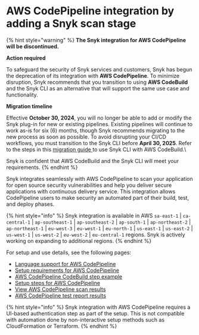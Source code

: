 # AWS CodePipeline integration by adding a Snyk scan stage

{% hint style="warning" %}
**The Snyk integration for AWS CodePipeline will be discontinued.**

**Action required**

To safeguard the security of Snyk services and customers, Snyk has begun the deprecation of its integration with **AWS CodePipeline**. To minimize disruption, Snyk recommends that you transition to using **AWS CodeBuild** and the Snyk CLI as an alternative that will support the same use case and functionality.&#x20;

**Migration timeline**

Effective **October 30, 2024**, you will no longer be able to add or modify the Snyk plug-in for new or existing pipelines. Existing pipelines will continue to work as-is for six (6) months, though Snyk recommends migrating to the new process as soon as possible. To avoid disrupting your CI/CD workflows, you must transition to the Snyk CLI before **April 30, 2025**. Refer to the steps in this [migration guide ](migrating-to-aws-codebuild.md)to use Snyk CLI with AWS CodeBuild.\


Snyk is confident that AWS CodeBuild and the Snyk CLI will meet your requirements.
{% endhint %}

Snyk integrates seamlessly with AWS CodePipeline to scan your application for open source security vulnerabilities and help you deliver secure applications with continuous delivery service. This integration allows CodePipeline users to make security an automated part of their build, test, and deploy phases.

{% hint style="info" %}
Snyk integration is available in AWS `sa-east-1` | `ca-central-1` | `ap-southeast-1` | `ap-southeast-2` | `ap-south-1` | `ap-northeast-2` | `ap-northeast-1` | `eu-west-3` | `eu-west-1` | `eu-north-1` | `us-east-1` | `us-east-2` | `us-west-1` | `us-west-2` | `eu-west-2` | `eu-central-1` regions. Snyk is actively working on expanding to additional regions.
{% endhint %}

For setup and use details, see the following pages:

* [Language support for AWS CodePipeline](language-support-for-aws-codepipeline.md)
* [Setup requirements for AWS CodePipeline](setup-requirements-for-aws-codepipeline.md)
* [AWS CodePipeline CodeBuild step example](aws-code-pipeline-codebuild-step-example.md)
* [Setup steps for AWS CodePipeline](setup-steps-for-aws-codepipeline-integration.md)
* [View AWS CodePipeline scan results](view-aws-codepipeline-scan-results.md)
* [AWS CodePipeline test report results](aws-codepipeline-test-report-details.md)

{% hint style="info" %}
Snyk integration with AWS CodePipeline requires a UI-based authentication step as part of the setup. This is not compatible with automation done by non-interactive setup methods such as CloudFormation or Terraform.
{% endhint %}
